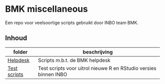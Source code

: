 # BMK miscellaneous

Een repo voor veelsoortige scripts gebruikt door INBO team BMK.

## Inhoud

folder | beschrijving
--- | ---
[Helpdesk](helpdesk) | Scripts m.b.t. de BMK helpdesk
[Test scripts](test_scripts) | Test scripts voor uitrol nieuwe R en RStudio versies binnen INBO
